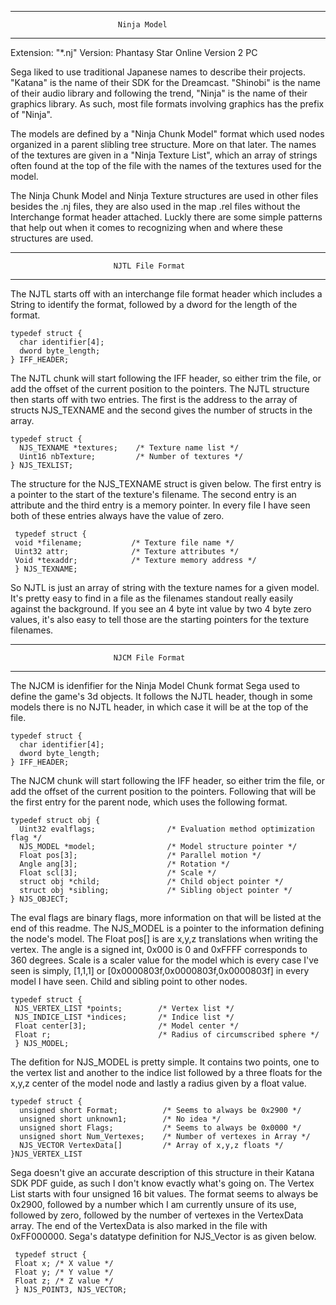 --------------------------------------------------------------------------------
                            Ninja Model
--------------------------------------------------------------------------------

Extension: "*.nj"
Version: Phantasy Star Online Version 2 PC

Sega liked to use traditional Japanese names to describe their projects. "Katana"
is the name of their SDK for the Dreamcast. "Shinobi" is the name of their audio
library and following the trend, "Ninja" is the name of their graphics library.
As such, most file formats involving graphics has the prefix of "Ninja".

The models are defined by a "Ninja Chunk Model" format which used nodes organized
in a parent slibling tree structure. More on that later. The names of the textures
are given in a "Ninja Texture List", which an array of strings often found at the
top of the file with the names of the textures used for the model.

The Ninja Chunk Model and Ninja Texture structures are used in other files besides
the .nj files, they are also used in the map .rel files without the Interchange
format header attached. Luckly there are some simple patterns that help out when
it comes to recognizing when and where these structures are used.

--------------------------------------------------------------------------------
                           NJTL File Format
--------------------------------------------------------------------------------

The NJTL starts off with an interchange file format header which includes a
String to identify the format, followed by a dword for the length of the format.

```
typedef struct {
  char identifier[4];  
  dword byte_length;
} IFF_HEADER;
```

The NJTL chunk will start following the IFF header, so either trim the file,
or add the offset of the current position to the pointers. The NJTL structure
then starts off with two entries. The first is the address to the array of
structs NJS_TEXNAME and the second gives the number of structs in the array.

```
typedef struct {
  NJS_TEXNAME *textures;    /* Texture name list */
  Uint16 nbTexture;         /* Number of textures */
} NJS_TEXLIST;
```

The structure for the NJS_TEXNAME struct is given below. The first entry
is a pointer to the start of the texture's filename. The second entry is
an attribute and the third entry is a memory pointer. In every file I have
seen both of these entries always have the value of zero.

```
 typedef struct {
 void *filename;           /* Texture file name */
 Uint32 attr;              /* Texture attributes */
 Void *texaddr;            /* Texture memory address */
 } NJS_TEXNAME;
```

So NJTL is just an array of string with the texture names for a given model.
It's pretty easy to find in a file as the filenames standout really easily against
the background. If you see an 4 byte int value by two 4 byte zero values, it's
also easy to tell those are the starting pointers for the texture filenames.

--------------------------------------------------------------------------------
                           NJCM File Format
--------------------------------------------------------------------------------

The NJCM is idenfifier for the Ninja Model Chunk format Sega used to define the
game's 3d objects. It follows the NJTL header, though in some models there is
no NJTL header, in which case it will be at the top of the file.

```
typedef struct {
  char identifier[4];
  dword byte_length;
} IFF_HEADER;
```

The NJCM chunk will start following the IFF header, so either trim the file,
or add the offset of the current position to the pointers. Following that
will be the first entry for the parent node, which uses the following format.

```
typedef struct obj {
  Uint32 evalflags;                /* Evaluation method optimization flag */
  NJS_MODEL *model;                /* Model structure pointer */
  Float pos[3];                    /* Parallel motion */
  Angle ang[3];                    /* Rotation */
  Float scl[3];                    /* Scale */
  struct obj *child;               /* Child object pointer */
  struct obj *sibling;             /* Sibling object pointer */
} NJS_OBJECT;
```

The eval flags are binary flags, more information on that will be listed at the
end of this readme. The NJS_MODEL is a pointer to the information defining the
node's model. The Float pos[] is are x,y,z translations when writing the vertex.
The angle is a signed int, 0x000 is 0 and 0xFFFF corresponds to 360 degrees.
Scale is a scaler value for the model which is every case I've seen is simply,
[1,1,1] or [0x0000803f,0x0000803f,0x0000803f] in every model I have seen. Child
and sibling point to other nodes.

```
typedef struct {
 NJS_VERTEX_LIST *points;        /* Vertex list */
 NJS_INDICE_LIST *indices;       /* Indice list */
 Float center[3];                /* Model center */
 Float r;                        /* Radius of circumscribed sphere */
 } NJS_MODEL;
 ```

 The defition for NJS_MODEL is pretty simple. It contains two points, one to the
 vertex list and another to the indice list followed by a three floats for the
 x,y,z center of the model node and lastly a radius given by a float value.

```
typedef struct {
  unsigned short Format;          /* Seems to always be 0x2900 */
  unsigned short unknown1;        /* No idea */
  unsigned short Flags;           /* Seems to always be 0x0000 */
  unsigned short Num_Vertexes;    /* Number of vertexes in Array */
  NJS_VECTOR VertexData[]         /* Array of x,y,z floats */
}NJS_VERTEX_LIST
```

Sega doesn't give an accurate description of this structure in their Katana SDK
PDF guide, as such I don't know evactly what's going on. The Vertex List starts
with four unsigned 16 bit values. The format seems to always be 0x2900, followed
by a number which I am currently unsure of its use, followed by zero, followed by
the number of vertexes in the VertexData array. The end of the VertexData is also
marked in the file with 0xFF000000. Sega's datatype definition for NJS_Vector is
as given below.

```
 typedef struct {
 Float x; /* X value */
 Float y; /* Y value */
 Float z; /* Z value */
 } NJS_POINT3, NJS_VECTOR;
 ```
